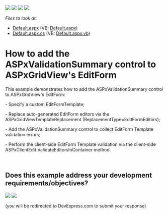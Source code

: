 <!-- default badges list -->
![](https://img.shields.io/endpoint?url=https://codecentral.devexpress.com/api/v1/VersionRange/128537681/11.2.11%2B)
[![](https://img.shields.io/badge/Open_in_DevExpress_Support_Center-FF7200?style=flat-square&logo=DevExpress&logoColor=white)](https://supportcenter.devexpress.com/ticket/details/E3982)
[![](https://img.shields.io/badge/📖_How_to_use_DevExpress_Examples-e9f6fc?style=flat-square)](https://docs.devexpress.com/GeneralInformation/403183)
[![](https://img.shields.io/badge/💬_Leave_Feedback-feecdd?style=flat-square)](#does-this-example-address-your-development-requirementsobjectives)
<!-- default badges end -->
<!-- default file list -->
*Files to look at*:

* [Default.aspx](./CS/WebSite/Default.aspx) (VB: [Default.aspx](./VB/WebSite/Default.aspx))
* [Default.aspx.cs](./CS/WebSite/Default.aspx.cs) (VB: [Default.aspx.vb](./VB/WebSite/Default.aspx.vb))
<!-- default file list end -->
# How to add the ASPxValidationSummary control to ASPxGridView's EditForm 


<p>This example demonstrates how to add the ASPxValidationSummary control to ASPxGridView's EditForm:</p><p>- Specify a custom EditFormTemplate;</p><p>- Replace auto-generated EditForm editors via the ASPxGridViewTemplateReplacement (ReplacementType=EditFormEditors);</p><p>- Add the ASPxValidationSummary control to collect EditForm Template validation errors;</p><p>- Perform the client-side EditForm Template validation via the client-side ASPxClientEdit.ValidateEditorsInContainer method.</p>

<br/>


<!-- feedback -->
## Does this example address your development requirements/objectives?

[<img src="https://www.devexpress.com/support/examples/i/yes-button.svg"/>](https://www.devexpress.com/support/examples/survey.xml?utm_source=github&utm_campaign=asp-net-web-forms-grid-add-validation-summary-to-edit-form&~~~was_helpful=yes) [<img src="https://www.devexpress.com/support/examples/i/no-button.svg"/>](https://www.devexpress.com/support/examples/survey.xml?utm_source=github&utm_campaign=asp-net-web-forms-grid-add-validation-summary-to-edit-form&~~~was_helpful=no)

(you will be redirected to DevExpress.com to submit your response)
<!-- feedback end -->
